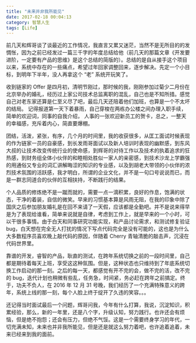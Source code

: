 ```yaml
---
title: "未来并非我所能见"
date: 2017-02-18 00:04:13
category: 智慧人生
tags: [Life]
---
```

前几天和辉哥谈了谈最近的工作情况，我直言又累又迷茫，当然不是无所目的的发惆怅，因为之前已经发过一篇三千字的年度总结给他（前几天的那篇文章《开发要进阶，一定要有产品的思维》是这个总结的简版的）。总结的是自从接手这个项目以来，系统中存在的一些痛点，希望过年回家调整回来，逐步解决。先定一个小目标，到明年下半年，没人再拿这个 “老” 系统开玩笑了。

收到链家的 Offer 是四月初，清明节刚过，那时候的我，刚刚参加过菊少二月份在北京举办的婚礼，经历过上家公司技术总监离职的混乱，自己也是不知所措。感觉自己对老东家还算是仁至义尽了吧，最后几天还陪着他们加班，也算是一个不太坏的结局。
记得报道第一天下着暴雨，自己穿梭在两栋办公楼之间办理入职手续，简单的欢迎词，同事的自我介绍， 人事的一张欢迎新员工的贺卡，总之，一整天的幸福感，充斥着内心，简直要爆棚。

团结，活泼，紧张，有序，几个月的时间里，我的收获很多，从匡工面试时候表现的作为链家一员的自豪感，到长发雨哥面试以及新人培训时表现的幽默感，到东风大叔的让技术改变传统行业的使命感，到辉哥的对待工作以及技术的执着追求的狂热感，到财务组全体小伙伴的和睦相处胜似一家人的亲密感，到技术沙龙上学霸强的用通俗又专业的词汇讲解晦涩的知识的专业感，以及到胡老大带领的小伙伴的浓烈技术氛围的活跃感，我才明白，所谓的企业文化，并不是一句口号说说而已，而是一群志同道合的伙伴的互相扶持，不断践行的结果。

个人品质的修炼绝不是一蹴而就的，需要一点一滴积累，良好的作息，饱满的状态，干净的着装，自信的微笑。早来的习惯基本算是风雨无阻，在我的印象中除了国庆之后参加朋友婚礼是在回不来请了一天假，应该都是全勤吧。并不是说来得早是为了表现给谁看，简单来说就是自律，考虑到工作上，就是早来的一个小时，可以干很多事情。由于白天和同事研究功能实现，和产品讨论需求，和测试修复验证 bug，白天想在完全无人打扰的情况下写点代码完全是没有可能的，这也是为什么大多数程序员喜欢晚上敲代码的原因，伴随着 Cherry 青轴清脆的敲击声，沉浸在代码世界里。

靠谱的开发，睿智的产品，耿直的测试，在跨年系统切换之前的一段时间里，自己都是期待着每天上班，享受这这种氛围。但是，这种状态也只维持到了年底系统切换工作启动的那一刻。之后的每一天，都感觉有开不完的会，做不完的活，改不完的 bug，迭代计划也稍微有些乱，任务急，时间紧，务必赶在跨年之前搞定。终于，功夫不负人，在 2016 年 12 月 31 号晚，我们经历了一个充满特殊意义的跨年，系统上线的那一刻，每个人脸上终于绽开了久违的笑容。。。

还记得当时面试最后一个问题，辉哥问我，今年有什么打算，我说，沉淀知识，积累经验，那么，新的一年里，还是八个字，升级认知，努力践行。也许还会有烦恼，但是绝不抱怨；还会有压力，但绝不气馁。这是一个需要终身学习的年代，一切充满未知，未来也并非我所能见，但是还是就这么努力着吧，也许追着追着，未来已经来到我的面前。